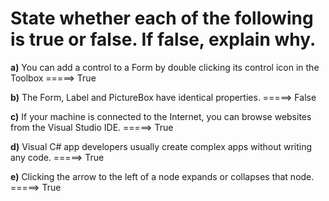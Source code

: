 # **State whether each of the following is true or false. If false, explain why.**

**a)** You can add a control to a Form by double clicking its control icon in the Toolbox =====> True

**b)** The Form, Label and PictureBox have identical properties. =====> False

**c)** If your machine is connected to the Internet, you can browse websites from the Visual Studio IDE. =====> True

**d)** Visual C# app developers usually create complex apps without writing any code. =====> True

**e)** Clicking the arrow to the left of a node expands or collapses that node. =====> True